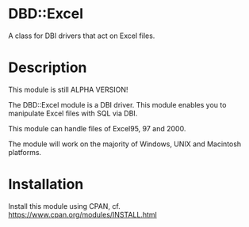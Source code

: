 # DBD::Excel

A class for DBI drivers that act on Excel files.

# Description

This module is still ALPHA VERSION!

The DBD::Excel module is a DBI driver.
This module enables you to manipulate Excel files with SQL via DBI.

This module can handle files of Excel95, 97 and 2000.

The module will work on the majority of Windows, UNIX and Macintosh platforms. 

# Installation

Install this module using CPAN, cf. https://www.cpan.org/modules/INSTALL.html

